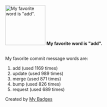 <img src="https://my-badges.github.io/my-badges/favorite-word.png" alt="My favorite word is &quot;add&quot;." title="My favorite word is &quot;add&quot;." width="128">
<strong>My favorite word is &quot;add&quot;.</strong>
<br><br>

My favorite commit message words are:

1. add (used 1169 times)
2. update (used 989 times)
3. merge (used 871 times)
4. bump (used 826 times)
5. request (used 689 times)


Created by <a href="https://github.com/my-badges/my-badges">My Badges</a>